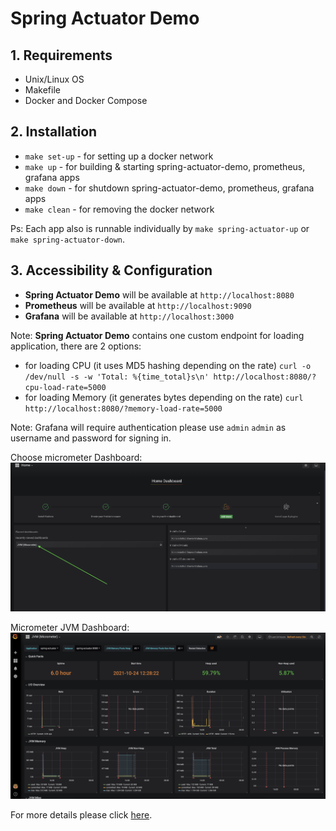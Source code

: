 # Spring Actuator Demo

## 1. Requirements

- Unix/Linux OS
- Makefile
- Docker and Docker Compose

## 2. Installation

- `make set-up` - for setting up a docker network
- `make up` - for building & starting spring-actuator-demo, prometheus, grafana apps
- `make down` - for shutdown spring-actuator-demo, prometheus, grafana apps
- `make clean` - for removing the docker network

Ps: Each app also is runnable individually by `make spring-actuator-up` or `make spring-actuator-down`.

## 3. Accessibility & Configuration

- **Spring Actuator Demo** will be available at `http://localhost:8080`
- **Prometheus** will be available at `http://localhost:9090`
- **Grafana** will be available at `http://localhost:3000`

Note: **Spring Actuator Demo** contains one custom endpoint for loading application, there are 2 options:

- for loading CPU (it uses MD5 hashing depending on the rate)
``curl -o /dev/null -s -w 'Total: %{time_total}s\n' http://localhost:8080/?cpu-load-rate=5000``
- for loading Memory (it generates bytes depending on the rate) ``curl http://localhost:8080/?memory-load-rate=5000``

Note: Grafana will require authentication please use `admin` `admin` as username and password for 
signing in.

Choose micrometer Dashboard:
![Choose micrometer dashboard](./assets/images/choose_micrometer_dashboard.png)

Micrometer JVM Dashboard:
![Chose micrometer dashboard](./assets/images/micrometer_dashboard.png)

For more details please click [here](./assets/docs/spring-actuator.md).